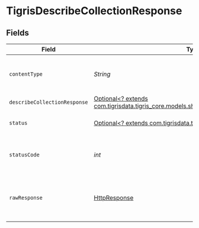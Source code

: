 # TigrisDescribeCollectionResponse


## Fields

| Field                                                                                                                                        | Type                                                                                                                                         | Required                                                                                                                                     | Description                                                                                                                                  |
| -------------------------------------------------------------------------------------------------------------------------------------------- | -------------------------------------------------------------------------------------------------------------------------------------------- | -------------------------------------------------------------------------------------------------------------------------------------------- | -------------------------------------------------------------------------------------------------------------------------------------------- |
| `contentType`                                                                                                                                | *String*                                                                                                                                     | :heavy_check_mark:                                                                                                                           | HTTP response content type for this operation                                                                                                |
| `describeCollectionResponse`                                                                                                                 | [Optional<? extends com.tigrisdata.tigris_core.models.shared.DescribeCollectionResponse>](../../models/shared/DescribeCollectionResponse.md) | :heavy_minus_sign:                                                                                                                           | OK                                                                                                                                           |
| `status`                                                                                                                                     | [Optional<? extends com.tigrisdata.tigris_core.models.shared.Status>](../../models/shared/Status.md)                                         | :heavy_minus_sign:                                                                                                                           | Default error response                                                                                                                       |
| `statusCode`                                                                                                                                 | *int*                                                                                                                                        | :heavy_check_mark:                                                                                                                           | HTTP response status code for this operation                                                                                                 |
| `rawResponse`                                                                                                                                | [HttpResponse<InputStream>](https://docs.oracle.com/en/java/javase/11/docs/api/java.net.http/java/net/http/HttpResponse.html)                | :heavy_check_mark:                                                                                                                           | Raw HTTP response; suitable for custom response parsing                                                                                      |